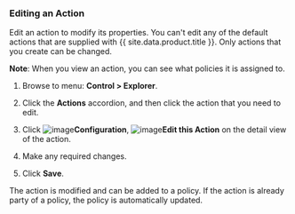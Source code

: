 ### Editing an Action

Edit an action to modify its properties. You can't edit any of the default actions that are supplied with {{ site.data.product.title }}. Only actions that you create can be changed.

**Note**: When you view an action, you can see what policies it is assigned to.

1. Browse to menu: **Control > Explorer**.

2. Click the **Actions** accordion, and then click the action that you need to edit.

3. Click ![image](../images/1847.png)**Configuration**, ![image](../images/1851.png)**Edit this Action** on the detail view of the action.

4. Make any required changes.

5. Click **Save**.

The action is modified and can be added to a policy. If the action is already party of a policy, the policy is automatically updated.
